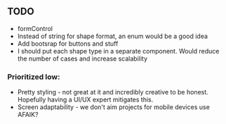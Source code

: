 ## TODO

- formControl
- Instead of string for shape format, an enum would be a good idea
- Add bootsrap for buttons and stuff
- I should put each shape type in a separate component. Would reduce the number of cases and increase scalability

### Prioritized low:

- Pretty styling - not great at it and incredibly creative to be honest. Hopefully having a UI/UX expert mitigates this.
- Screen adaptability - we don't aim projects for mobile devices use AFAIK?
